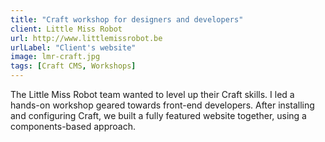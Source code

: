 ```yaml
---
title: "Craft workshop for designers and developers"
client: Little Miss Robot
url: http://www.littlemissrobot.be
urlLabel: "Client's website"
image: lmr-craft.jpg
tags: [Craft CMS, Workshops]
---
```


The Little Miss Robot team wanted to level up their Craft skills. I led a hands-on workshop geared towards front-end developers. After installing and configuring Craft, we built a fully featured website together, using a components-based approach.
